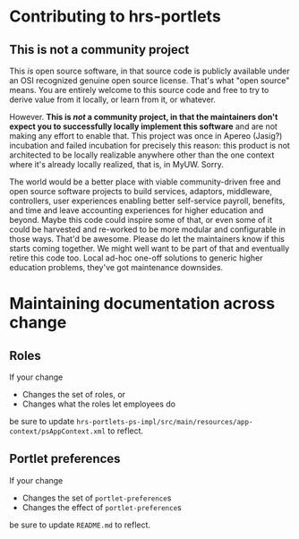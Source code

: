 # Contributing to hrs-portlets

## This is not a community project

This *is* open source software, in that source code is publicly available under 
an OSI recognized genuine open source license. That's what "open source" means.
You are entirely welcome to this source code and free to try to derive value
from it locally, or learn from it, or whatever.

However. **This is *not* a community project, in that the maintainers don't 
expect you to successfully locally implement this software** and are not making 
any effort to enable that. This project was once in Apereo (Jasig?) incubation 
and failed incubation for precisely this reason: this product is not 
architected to be locally realizable anywhere other than the one context where 
it's already locally realized, that is, in MyUW. Sorry.

The world would be a better place with viable community-driven free and open 
source software projects to build services, adaptors, middleware, controllers, 
user experiences enabling better self-service payroll, benefits, and time and 
leave accounting experiences for higher education and beyond. Maybe this code 
could inspire some of that, or even some of it could be harvested and re-worked 
to be more modular and configurable in those ways. That'd be awesome. Please do 
let the maintainers know if this starts coming together. We might well want to 
be part of that and eventually retire this code too. Local ad-hoc one-off 
solutions to generic higher education problems, they've got maintenance 
downsides.

# Maintaining documentation across change

## Roles

If your change 

+ Changes the set of roles, or
+ Changes what the roles let employees do

be sure to update 
`hrs-portlets-ps-impl/src/main/resources/app-context/psAppContext.xml` 
to reflect.

## Portlet preferences

If your change

+ Changes the set of `portlet-preference`s
+ Changes the effect of `portlet-preference`s

be sure to update `README.md` to reflect.
